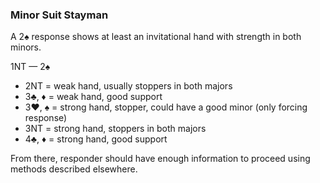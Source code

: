 ### Minor Suit Stayman
A 2♠ response shows at least an invitational hand with strength in both minors.

1NT — 2♠
   * 2NT = weak hand, usually stoppers in both majors
   * 3♣, ♦ = weak hand, good support 
   * 3♥, ♠ = strong hand, stopper, could have a good minor (only forcing response)
   * 3NT = strong hand, stoppers in both majors
   * 4♣, ♦ = strong hand, good support

From there, responder should have enough information to proceed using methods described elsewhere.
